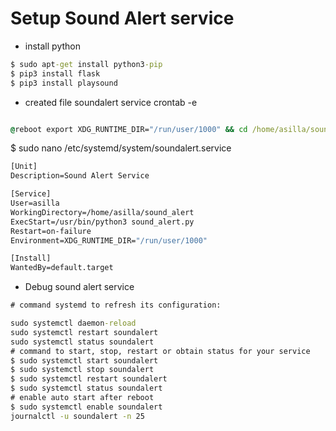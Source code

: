 # Setup Sound Alert service
- install python 
```cmd
$ sudo apt-get install python3-pip 
$ pip3 install flask
$ pip3 install playsound
```

- created file soundalert service
crontab -e
```cmd

@reboot export XDG_RUNTIME_DIR="/run/user/1000" && cd /home/asilla/sound_alert && nohup python3 sound_alert.py >> sound_alert_service.log &

```

$ sudo nano /etc/systemd/system/soundalert.service


```cmd
[Unit]
Description=Sound Alert Service

[Service]
User=asilla
WorkingDirectory=/home/asilla/sound_alert
ExecStart=/usr/bin/python3 sound_alert.py
Restart=on-failure
Environment=XDG_RUNTIME_DIR="/run/user/1000"

[Install]
WantedBy=default.target

```
- Debug sound alert service
```cmd
# command systemd to refresh its configuration:

sudo systemctl daemon-reload
sudo systemctl restart soundalert
sudo systemctl status soundalert
# command to start, stop, restart or obtain status for your service
$ sudo systemctl start soundalert
$ sudo systemctl stop soundalert
$ sudo systemctl restart soundalert
$ sudo systemctl status soundalert
# enable auto start after reboot
$ sudo systemctl enable soundalert
journalctl -u soundalert -n 25

```
